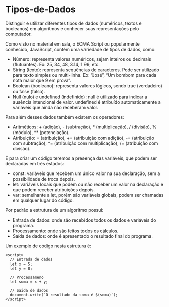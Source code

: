 # Tipos-de-Dados
Distinguir e utilizar diferentes tipos de dados (numéricos, textos e booleanos) em algoritmos e conhecer suas representações pelo computador.

Como visto no material em sala, o ECMA Script ou popularmente conhecido, JavaScript, contém uma variedade de tipos de dados, como:
- Número: representa valores numéricos, sejam inteiros ou decimais (flutuantes). Ex: 25, 34, 48, 3.14, 1.99, etc.
- String (texto): representa sequências de caracteres. Pode ser utilizado para texto simples ou multi-linha. Ex: “José”, “Um bombom para cada nota maior que 9 em prova”.
- Boolean (booleano): representa valores lógicos, sendo true (verdadeiro) ou false (falso).
- Null (nulo) e undefined (indefinido): null é utilizado para indicar a ausência intencional de valor. undefined é atribuído automaticamente a variáveis que ainda não receberam valor.

Para além desses dados também existem os operadores:
- Aritméticos: + (adição), - (subtração), * (multiplicação), / (divisão), % (módulo), ** (potenciação).
- Atribuição: = (atribuição), += (atribuição com adição), -= (atribuição com subtração), *= (atribuição com multiplicação), /= (atribuição com divisão).

E para criar um código teremos a presença das variáveis, que podem ser declaradas em três estados:
- const: variáveis que recebem um único valor na sua declaração, sem a possibilidade de troca depois.
- let: variáveis locais que podem ou não receber um valor na declaração e que podem receber atribuições depois.
- var: semelhante a let, porém são variáveis globais, podem ser chamadas em qualquer lugar do código.

Por padrão a estrutura de um algoritmo possui:
- Entrada de dados: onde são recebidos todos os dados e variáveis do programa.
- Processamento: onde são feitos todos os cálculos.
- Saída de dados: onde é apresentado o resultado final do programa.

Um exemplo de código nesta estrutura é:

```
<script>
  // Entrada de dados
  let x = 5;
  let y = 8;

  // Processameno
  let soma = x + y;

  // Saída de dados
  document.write(`O resultado da soma é $(soma)`);
</script>
```
